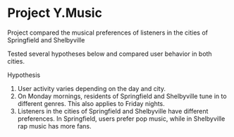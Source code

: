 # Project Y.Music
Project compared the musical preferences of listeners in the cities of Springfield and Shelbyville

Tested several hypotheses below and compared user behavior in both cities.

Hypothesis
1. User activity varies depending on the day and city.
2. On Monday mornings, residents of Springfield and Shelbyville tune in to different genres. This also applies to Friday nights.
3. Listeners in the cities of Springfield and Shelbyville have different preferences. In Springfield, users prefer pop music, while in Shelbyville rap music has more fans.
